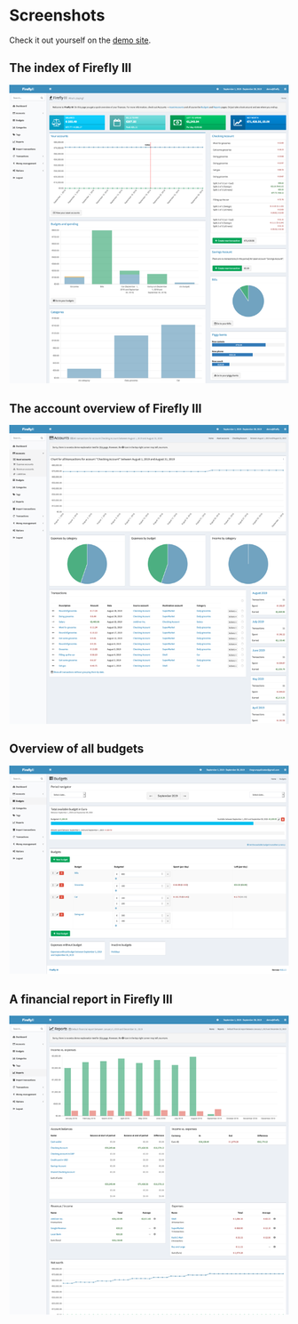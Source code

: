 # Screenshots

Check it out yourself on the [demo site](https://demo.firefly-iii.org/).

## The index of Firefly III

[![The index of Firefly III](../.gitbook/assets/index%20%281%29.png)](https://github.com/firefly-iii/docs/tree/9bae8ca4ffd474ad148d66c2b5d49af9ba99adbe/new-docs/about/images/index.png)

## The account overview of Firefly III

[![The account overview of Firefly III](../.gitbook/assets/account%20%281%29.png)](https://github.com/firefly-iii/docs/tree/9bae8ca4ffd474ad148d66c2b5d49af9ba99adbe/new-docs/about/images/account.png)

## Overview of all budgets

[![Overview of all budgets](../.gitbook/assets/budgets%20%281%29.png)](https://github.com/firefly-iii/docs/tree/9bae8ca4ffd474ad148d66c2b5d49af9ba99adbe/new-docs/about/images/budgets.png)

## A financial report in Firefly III

[![A financial report in Firefly III](../.gitbook/assets/report%20%281%29.png)](https://github.com/firefly-iii/docs/tree/9bae8ca4ffd474ad148d66c2b5d49af9ba99adbe/new-docs/about/images/report.png)

